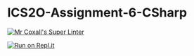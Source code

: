 # ICS2O-Assignment-6-CSharp

[![Mr Coxall's Super Linter](https://github.com/Claire-Bedrossian/ICS2O-Assignment-6-CSharp/workflows/Mr%20Coxall's%20Super%20Linter/badge.svg)](https://github.com/Claire-Bedrossian/ICS2O-Assignment-6-CSharp/actions)

[![Run on Repl.it](https://repl.it/badge/github/Claire-Bedrossian/ICS2O-Assignment-6-CSharp)](https://repl.it/github/Claire-Bedrossian/ICS2O-Assignment-6-CSharp)
